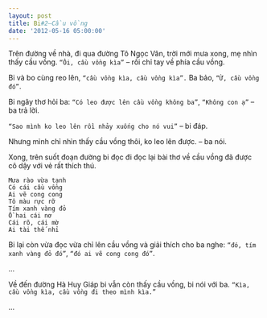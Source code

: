 ```yaml
---
layout: post
title: Bi#2–Cầu vồng
date: '2012-05-16 05:00:00'
---
```


Trên đường về nhà, đi qua đường Tô Ngọc Vân, trời mới mưa xong, mẹ nhìn thấy cầu vồng. `“Ôi, cầu vồng kìa”` – rồi chỉ tay về phía cầu vồng.

Bi và bo cùng reo lên, `“cầu vồng kìa, cầu vồng kìa”.` Ba bảo, `“Ừ, cầu vồng đó”`.

Bi ngây thơ hỏi ba: `“Có leo được lên cầu vồng không ba”`, `“Không con ạ”` – ba trả lời.

`“Sao mình ko leo lên rồi nhảy xuống cho nó vui”` – bi đáp.

Nhưng mình chỉ nhìn thấy cầu vồng thôi, ko leo lên được. – ba nói.

Xong, trên suốt đoạn đường bi đọc đi đọc lại bài thơ về cầu vồng đã được cô dậy với vẻ rất thích thú.

```
Mưa rào vừa tạnh
Có cái cầu vồng
Ai vẽ cong cong
Tô màu rực rỡ
Tím xanh vàng đỏ
Ồ hai cái nơ
Cái rõ, cái mờ
Ai tài thế nhỉ
```

Bi lại còn vừa đọc vừa chỉ lên cầu vồng và giải thích cho ba nghe: `“đó, tím xanh vàng đỏ đó”`, `“đó ai vẽ cong cong đó”`.

…

Về đến đường Hà Huy Giáp bi vẫn còn thấy cầu vồng, bi nói với ba. `“Kìa, cầu vồng kìa, cầu vồng đi theo mình kìa.”`

…